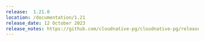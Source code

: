 ```yaml
---
release:  1.21.0
location: /documentation/1.21
release_date: 12 October 2023
release_notes: https://github.com/cloudnative-pg/cloudnative-pg/releases/tag/v1.21
---
```

